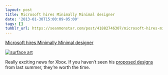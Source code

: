 ```yaml
---
layout: post
title: Microsoft hires Minimally Minimal designer
date: '2013-01-30T15:00:09-05:00'
tags: []
tumblr_url: https://seanmonstar.com/post/41882746307/microsoft-hires-minimally-minimal-designer
---
```

[Microsoft hires Minimally Minimal designer](http://thisistheverge.tumblr.com/post/41038062461/microsoft-hires-designer-who-presented-bold-revamp)  

[![surface art](https://64.media.tumblr.com/7d99a916acc0369c2841ddda91223ac9/tumblr_inline_mhf78dkJW61qz4rgp.png)](http://www.minimallyminimal.com/blog/msft)

Really exciting news for Xbox. If you haven’t seen his [proposed designs](http://www.minimallyminimal.com/2012/7/3/the-next-microsoft.html) from last summer, they’re worth the time.

